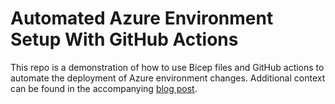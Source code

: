 # Automated Azure Environment Setup With GitHub Actions

This repo is a demonstration of how to use Bicep files and GitHub actions to automate the deployment of Azure environment changes. Additional context can be found in the accompanying [blog post](https://whatiffoundry.com/?p=263).

